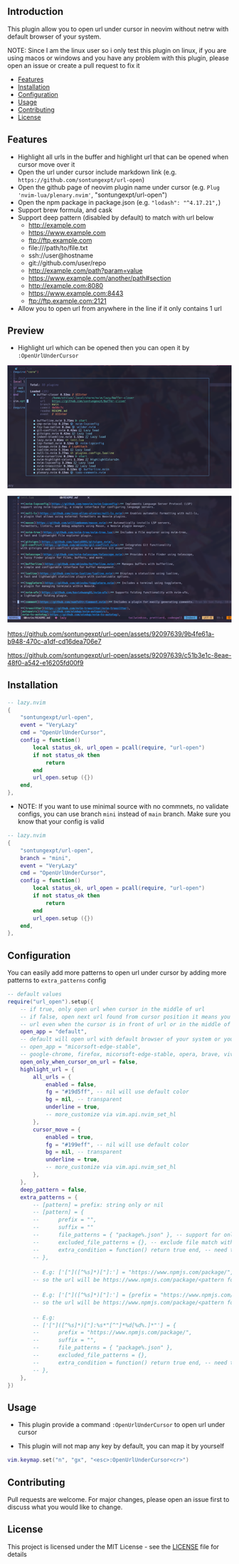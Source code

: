 ## Introduction

This plugin allow you to open url under cursor in neovim without netrw with
default browser of your system.

NOTE: Since I am the linux user so i only test this plugin on linux, if you
are using macos or windows and you have any problem with this plugin, please
open an issue or create a pull request to fix it

- [Features](#features)
- [Installation](#installation)
- [Configuration](#configuration)
- [Usage](#usage)
- [Contributing](#contributing)
- [License](#license)

<!--toc:end-->

## Features

- Highlight all urls in the buffer and highlight url that can be opened when cursor move over it
- Open the url under cursor include markdown link (e.g. `https://github.com/sontungexpt/url-open`)
- Open the github page of neovim plugin name under cursor (e.g. `Plug 'nvim-lua/plenary.nvim'`, "sontungexpt/url-open")
- Open the npm package in package.json (e.g. `"lodash": "^4.17.21",`)
- Support brew formula, and cask
- Support deep pattern (disabled by default) to match with url below
  - http://example.com
  - https://www.example.com
  - ftp://ftp.example.com
  - file:///path/to/file.txt
  - ssh://user@hostname
  - git://github.com/user/repo
  - http://example.com/path?param=value
  - https://www.example.com/another/path#section
  - http://example.com:8080
  - https://www.example.com:8443
  - ftp://ftp.example.com:2121
- Allow you to open url from anywhere in the line if it only contains 1 url

## Preview

- Highlight url which can be opened then you can open it by `:OpenUrlUnderCursor`

![highlight-url](./docs/readme/preview1.png)

![highlight-all-url](./docs/readme/preview2.png)

https://github.com/sontungexpt/url-open/assets/92097639/9b4fe61a-b948-470c-a1df-cd16dea706e7

https://github.com/sontungexpt/url-open/assets/92097639/c51b3e1c-8eae-48f0-a542-e16205fd00f9

## Installation

```lua
-- lazy.nvim
{
    "sontungexpt/url-open",
    event = "VeryLazy"
    cmd = "OpenUrlUnderCursor",
    config = function()
        local status_ok, url_open = pcall(require, "url-open")
        if not status_ok then
            return
        end
        url_open.setup ({})
    end,
},
```

- NOTE: If you want to use minimal source with no commnets, no validate configs,
  you can use branch `mini` instead of `main` branch. Make sure you know that your config is valid

```lua
-- lazy.nvim
{
    "sontungexpt/url-open",
    branch = "mini",
    event = "VeryLazy"
    cmd = "OpenUrlUnderCursor",
    config = function()
        local status_ok, url_open = pcall(require, "url-open")
        if not status_ok then
            return
        end
        url_open.setup ({})
    end,
},
```

## Configuration

You can easily add more patterns to open url under cursor by adding more patterns to `extra_patterns` config

```lua
-- default values
require("url_open").setup({
    -- if true, only open url when cursor in the middle of url
    -- if false, open next url found from cursor position it means you can open
    -- url even when the cursor is in front of url or in the middle of url
    open_app = "default",
    -- default will open url with default browser of your system or you can choose your browser like this
    -- open_app = "micorsoft-edge-stable",
    -- google-chrome, firefox, micorsoft-edge-stable, opera, brave, vivaldi
    open_only_when_cursor_on_url = false,
    highlight_url = {
        all_urls = {
            enabled = false,
            fg = "#19d5ff", -- nil will use default color
            bg = nil, -- transparent
            underline = true,
            -- more_customize via vim.api.nvim_set_hl
        },
        cursor_move = {
            enabled = true,
            fg = "#199eff", -- nil will use default color
            bg = nil, -- transparent
            underline = true,
            -- more_customize via vim.api.nvim_set_hl
        },
    },
    deep_pattern = false,
    extra_patterns = {
        -- [pattern] = prefix: string only or nil
        -- [pattern] = {
        --      prefix = "",
        --      suffix = ""
        --      file_patterns = { "package%.json" }, -- support for only specific file match with pattern
        --      excluded_file_patterns = {}, -- exclude file match with pattern
        --      extra_condition = function() return true end, -- need to return boolean
        -- },

        -- E.g: ['["]([^%s]*)["]:'] = "https://www.npmjs.com/package/",
        -- so the url will be https://www.npmjs.com/package/<pattern found>

        -- E.g: ['["]([^%s]*)["]:'] = {prefix = "https://www.npmjs.com/package/", suffix = "/issues"},
        -- so the url will be https://www.npmjs.com/package/<pattern found>/issues

        -- E.g:
        -- ['["]([^%s]*)["]:%s*"[^"]*%d[%d%.]*"'] = {
        --      prefix = "https://www.npmjs.com/package/",
        --      suffix = "",
        --      file_patterns = { "package%.json" },
        --      excluded_file_patterns = {},
        --      extra_condition = function() return true end, -- need to return boolean
        -- },
    },
})
```

## Usage

- This plugin provide a command `:OpenUrlUnderCursor` to open url under cursor

- This plugin will not map any key by default, you can map it by yourself

```lua
vim.keymap.set("n", "gx", "<esc>:OpenUrlUnderCursor<cr>")
```

## Contributing

Pull requests are welcome. For major changes, please open an issue first to discuss what you would like to change.

## License

This project is licensed under the MIT License - see the [LICENSE](LICENSE) file for details
